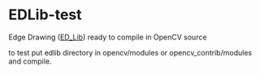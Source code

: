 # EDLib-test
Edge Drawing ([ED_Lib](https://github.com/CihanTopal/ED_Lib)) ready to compile in OpenCV source

to test put edlib directory in opencv/modules or opencv_contrib/modules and compile.


